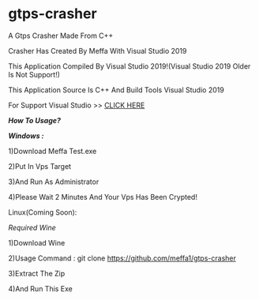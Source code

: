 # gtps-crasher
A Gtps Crasher Made From C++ 

Crasher Has Created By Meffa With Visual Studio 2019

This Application Compiled By Visual Studio 2019!(Visual Studio 2019 Older Is Not Support!)

This Application Source Is C++ And Build Tools Visual Studio 2019

For Support Visual Studio >> [CLICK HERE](https://github.com/meffa1/blob/master/SUPPORT.json)

***How To Usage?***

***Windows :***

1)Download Meffa Test.exe

2)Put In Vps Target

3)And Run As Administrator

4)Please Wait 2 Minutes And Your Vps Has Been Crypted!

Linux(Coming Soon):

*Required Wine*

1)Download Wine

2)Usage Command : git clone https://github.com/meffa1/gtps-crasher

3)Extract The Zip

4)And Run This Exe

